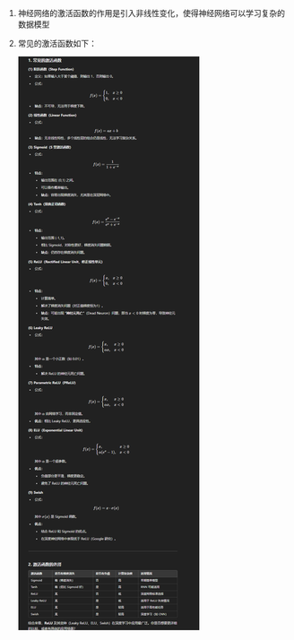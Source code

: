 1. 神经网络的激活函数的作用是引入非线性变化，使得神经网络可以学习复杂的数据模型
2. 常见的激活函数如下：

   ![image.png](assets/activateFunction.png)
